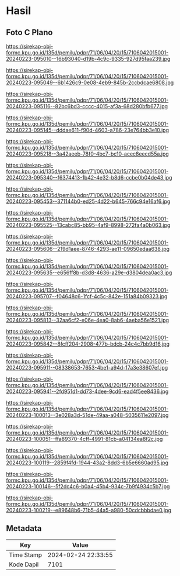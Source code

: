# Hasil

## Foto C Plano

https://sirekap-obj-formc.kpu.go.id/135d/pemilu/pdpr/71/06/04/20/15/7106042015001-20240223-095010--16b93040-d19b-4c9c-9335-927d95faa239.jpg

https://sirekap-obj-formc.kpu.go.id/135d/pemilu/pdpr/71/06/04/20/15/7106042015001-20240223-095049--6b1426c9-0e08-4eb9-845b-2ccbdcae6808.jpg

https://sirekap-obj-formc.kpu.go.id/135d/pemilu/pdpr/71/06/04/20/15/7106042015001-20240223-095116--82bc6bd3-cccc-4015-af3a-68d280bfb677.jpg

https://sirekap-obj-formc.kpu.go.id/135d/pemilu/pdpr/71/06/04/20/15/7106042015001-20240223-095145--dddae611-f90d-4603-a786-23e764bb3e10.jpg

https://sirekap-obj-formc.kpu.go.id/135d/pemilu/pdpr/71/06/04/20/15/7106042015001-20240223-095218--3a42aeeb-78f0-4bc7-bc10-acec8eecd55a.jpg

https://sirekap-obj-formc.kpu.go.id/135d/pemilu/pdpr/71/06/04/20/15/7106042015001-20240223-095340--f6374413-1b42-4e32-b8d6-ccbe0b04de43.jpg

https://sirekap-obj-formc.kpu.go.id/135d/pemilu/pdpr/71/06/04/20/15/7106042015001-20240223-095453--371144b0-ed25-4d22-b645-766c94e16af6.jpg

https://sirekap-obj-formc.kpu.go.id/135d/pemilu/pdpr/71/06/04/20/15/7106042015001-20240223-095525--13cabc85-bb95-4af9-8998-272fa4a0b063.jpg

https://sirekap-obj-formc.kpu.go.id/135d/pemilu/pdpr/71/06/04/20/15/7106042015001-20240223-095606--219d1aee-8746-4293-ae11-09650edaa638.jpg

https://sirekap-obj-formc.kpu.go.id/135d/pemilu/pdpr/71/06/04/20/15/7106042015001-20240223-095635--e656ff8b-d3d8-4636-a29e-d3804dea0ac3.jpg

https://sirekap-obj-formc.kpu.go.id/135d/pemilu/pdpr/71/06/04/20/15/7106042015001-20240223-095707--f04648c6-1fcf-4c5c-842e-151a84b09323.jpg

https://sirekap-obj-formc.kpu.go.id/135d/pemilu/pdpr/71/06/04/20/15/7106042015001-20240223-095813--32aa6cf2-e06e-4ea0-8ab6-4aeba56e1521.jpg

https://sirekap-obj-formc.kpu.go.id/135d/pemilu/pdpr/71/06/04/20/15/7106042015001-20240223-095842--8fcff204-2908-477b-bdcb-24c4c7bb9d16.jpg

https://sirekap-obj-formc.kpu.go.id/135d/pemilu/pdpr/71/06/04/20/15/7106042015001-20240223-095911--08338653-7653-4be1-a94d-17a3e38607ef.jpg

https://sirekap-obj-formc.kpu.go.id/135d/pemilu/pdpr/71/06/04/20/15/7106042015001-20240223-095941--2fd951d1-dd73-4dee-9cd6-ead4f5ee8436.jpg

https://sirekap-obj-formc.kpu.go.id/135d/pemilu/pdpr/71/06/04/20/15/7106042015001-20240223-100013--3e028a3d-51de-49aa-a048-5035611e2097.jpg

https://sirekap-obj-formc.kpu.go.id/135d/pemilu/pdpr/71/06/04/20/15/7106042015001-20240223-100051--ffa89370-4cff-4991-81cb-a04134ea8f2c.jpg

https://sirekap-obj-formc.kpu.go.id/135d/pemilu/pdpr/71/06/04/20/15/7106042015001-20240223-100119--2859f4fd-1944-43a2-8dd3-6b5e6660ad95.jpg

https://sirekap-obj-formc.kpu.go.id/135d/pemilu/pdpr/71/06/04/20/15/7106042015001-20240223-100146--5f2dc4c6-b0a4-45b4-934c-7b9f4934c5b7.jpg

https://sirekap-obj-formc.kpu.go.id/135d/pemilu/pdpr/71/06/04/20/15/7106042015001-20240223-100219--e89648b6-71b5-44a5-a980-50cdcbbbdae0.jpg


## Metadata

| Key        | Value               |
| ---------- | ------------------- |
| Time Stamp | 2024-02-24 22:33:55 |
| Kode Dapil | 7101                |



